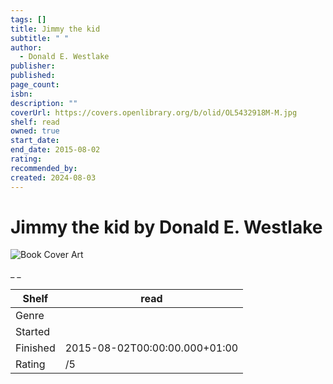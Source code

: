 ```yaml
---
tags: []
title: Jimmy the kid
subtitle: " "
author:
  - Donald E. Westlake
publisher: 
published: 
page_count: 
isbn: 
description: ""
coverUrl: https://covers.openlibrary.org/b/olid/OL5432918M-M.jpg
shelf: read
owned: true
start_date: 
end_date: 2015-08-02
rating: 
recommended_by: 
created: 2024-08-03
---
```


# Jimmy the kid by Donald E. Westlake

![Book Cover Art](https://covers.openlibrary.org/b/olid/OL5432918M-M.jpg)

_ _

| Shelf | read |
| --- | --- |
| Genre |  |
| Started |  |
| Finished | 2015-08-02T00:00:00.000+01:00 |
| Rating | /5 |

